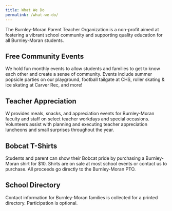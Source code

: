 ```yaml
---
title: What We Do
permalink: /what-we-do/
---
```


<p class="usa-font-lead">The Burnley-Moran Parent Teacher Organization is a non-profit aimed at fostering a vibrant school community and supporting quality education for all Burnley-Moran students.</p>

## Free Community Events
We hold fun monthly events to allow students and families to get to know each other and create a sense of community.  Events include summer popsicle parties on our playground, football tailgate at CHS, roller skating & ice skating at Carver Rec, and more!

## Teacher Appreciation
W provides meals, snacks, and appreciation events for Burnley-Moran faculty and staff on select teacher workdays and special occasions. Volunteers assist with planning and executing teacher appreciation luncheons and small surprises throughout the year.
 
## Bobcat T-Shirts
Students and parent can show their Bobcat pride by purchasing a Burnley-Moran shirt for $10. Shirts are on sale at most school events or contact us to purchase.  All proceeds go directly to the Burnley-Moran PTO.

## School Directory
Contact information for Burnley-Moran families is collected for a printed directory.  Participation is optional.
